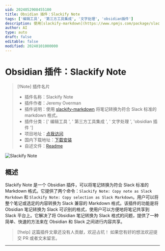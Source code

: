 ```yaml
---
uid: 2024052908455100
title: Obsidian 插件：Slackify Note
tags: ['编辑工具', '第三方工具集成', '文字处理', 'obsidian插件']
description: 使用[slackify-markdown](https://www.npmjs.com/package/slackify-markdown)将笔记转换为符合Slack标准的markdown格式。
author: AI
type: auto
draft: false
editable: false
modified: 20240101000000
---
```


# Obsidian 插件：Slackify Note

> [!Note] 插件名片
> - 插件名称：Slackify Note
> - 插件作者：Jeremy Overman
> - 插件说明：使用 [slackify-markdown](https://www.npmjs.com/package/slackify-markdown) 将笔记转换为符合 Slack 标准的 markdown 格式。
> - 插件分类：[' 编辑工具 ', ' 第三方工具集成 ', ' 文字处理 ', 'obsidian 插件 ']
> - 项目地址：[点我访问](https://github.com/jeremyoverman/obsidian-slackify-note)
> - 国内下载地址：[下载安装](https://pkmer.cn/products/plugin/pluginMarket/?slackify-note)
> - 自述文件：[Readme](https://ghproxy.net/https://raw.githubusercontent.com/jeremyoverman/obsidian-slackify-note/main/README.md)

![Slackify Note](https://cdn.pkmer.cn/covers/slackify-note.png!pkmer)

## 概述

Slackify Note 是一个 Obsidian 插件，可以将笔记转换为符合 Slack 标准的 Markdown 格式。它提供了两个命令：`Slackify Note: Copy note as Slack Markdown` 和 `Slackify Note: Copy selection as Slack Markdown`。用户可以将整个笔记或选定的内容转换为 Slack 兼容的 Markdown 格式。该插件的功能是将 Obsidian 笔记转换为 Slack 可识别的格式，使用户可以方便地将笔记共享到 Slack 平台上。它解决了将 Obsidian 笔记转换为 Slack 格式的问题，提供了一种简单、快速的方法来在 Obsidian 和 Slack 之间进行内容共享。

> [!help]
> 这篇插件文章还没有人贡献，欢迎占坑！
> 如果您有好的想法欢迎提交 PR 或者文末留言。

---



